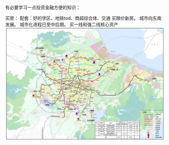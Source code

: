 
有必要学习一点投资金融方便的知识：

买房：
配套：好的学区、地铁tod、商超综合体、交通
买限价新房。
城市向东南发展。
城市化进程已至中后期。
买一线和强二线核心资产
![img.png](img.png)